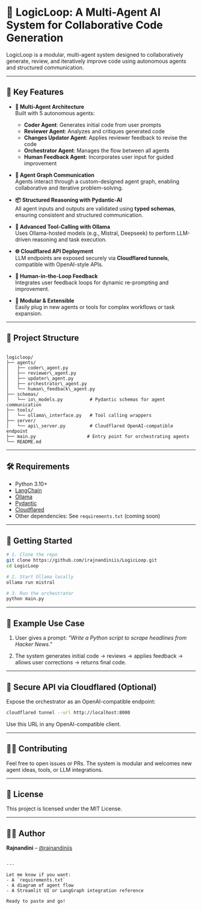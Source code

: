 

# 🤖 LogicLoop: A Multi-Agent AI System for Collaborative Code Generation

LogicLoop is a modular, multi-agent system designed to collaboratively generate, review, and iteratively improve code using autonomous agents and structured communication.

---

## 🚀 Key Features

- **👥 Multi-Agent Architecture**  
  Built with 5 autonomous agents:
  - **Coder Agent**: Generates initial code from user prompts
  - **Reviewer Agent**: Analyzes and critiques generated code
  - **Changes Updator Agent**: Applies reviewer feedback to revise the code
  - **Orchestrator Agent**: Manages the flow between all agents
  - **Human Feedback Agent**: Incorporates user input for guided improvement

- **🔄 Agent Graph Communication**  
  Agents interact through a custom-designed agent graph, enabling collaborative and iterative problem-solving.

- **📦 Structured Reasoning with Pydantic-AI**  
  All agent inputs and outputs are validated using **typed schemas**, ensuring consistent and structured communication.

- **🧠 Advanced Tool-Calling with Ollama**  
  Uses Ollama-hosted models (e.g., Mistral, Deepseek) to perform LLM-driven reasoning and task execution.  

- **🌐 Cloudflared API Deployment**  
  LLM endpoints are exposed securely via **Cloudflared tunnels**, compatible with OpenAI-style APIs.

- **🔁 Human-in-the-Loop Feedback**  
  Integrates user feedback loops for dynamic re-prompting and improvement.

- **🧱 Modular & Extensible**  
  Easily plug in new agents or tools for complex workflows or task expansion.

---

## 📂 Project Structure

```

logicloop/
├── agents/
│   ├── coder\_agent.py
│   ├── reviewer\_agent.py
│   ├── updater\_agent.py
│   ├── orchestrator\_agent.py
│   └── human\_feedback\_agent.py
├── schemas/
│   └── io\_models.py          # Pydantic schemas for agent communication
├── tools/
│   └── ollama\_interface.py   # Tool calling wrappers
├── server/
│   └── api\_server.py         # Cloudflared OpenAI-compatible endpoint
├── main.py                   # Entry point for orchestrating agents
└── README.md

````

---

## 🛠️ Requirements

- Python 3.10+
- [LangChain](https://github.com/langchain-ai/langchain)
- [Ollama](https://ollama.ai/)
- [Pydantic](https://docs.pydantic.dev/latest/)
- [Cloudflared](https://developers.cloudflare.com/cloudflared/)
- Other dependencies: See `requirements.txt` (coming soon)

---

## 🧪 Getting Started

```bash
# 1. Clone the repo
git clone https://github.com/irajnandiniis/LogicLoop.git
cd LogicLoop

# 2. Start Ollama locally
ollama run mistral

# 3. Run the orchestrator
python main.py
````

---

## 🧠 Example Use Case

1. User gives a prompt:
   *"Write a Python script to scrape headlines from Hacker News."*

2. The system generates initial code → reviews → applies feedback → allows user corrections → returns final code.

---

## 🔐 Secure API via Cloudflared (Optional)

Expose the orchestrator as an OpenAI-compatible endpoint:

```bash
cloudflared tunnel --url http://localhost:8000
```

Use this URL in any OpenAI-compatible client.

---

## 🙋‍♀️ Contributing

Feel free to open issues or PRs. The system is modular and welcomes new agent ideas, tools, or LLM integrations.

---

## 📄 License

This project is licensed under the MIT License.

---

## 👨‍💻 Author

**Rajnandini** – [@rajnandiniis](https://github.com/irajnandiniis)

```

---

Let me know if you want:
- A `requirements.txt`
- A diagram of agent flow
- A Streamlit UI or LangGraph integration reference

Ready to paste and go!
```
